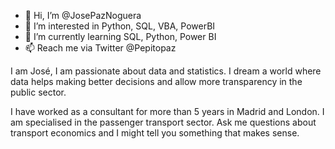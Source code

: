 - 👋 Hi, I’m @JosePazNoguera
- 👀 I’m interested in Python, SQL, VBA, PowerBI
- 🌱 I’m currently learning SQL, Python, Power BI
- 📫 Reach me via Twitter @Pepitopaz

<!---
JosePazNoguera/JosePazNoguera is a ✨ special ✨ repository because its `README.md` (this file) appears on your GitHub profile.
You can click the Preview link to take a look at your changes.
--->

I am José, I am passionate about data and statistics. I dream a world where data helps making better decisions and allow more transparency in the public sector.

I have worked as a consultant for more than 5 years in Madrid and London. I am specialised in the passenger transport sector. Ask me questions about transport economics and I might tell you something that makes sense. 
